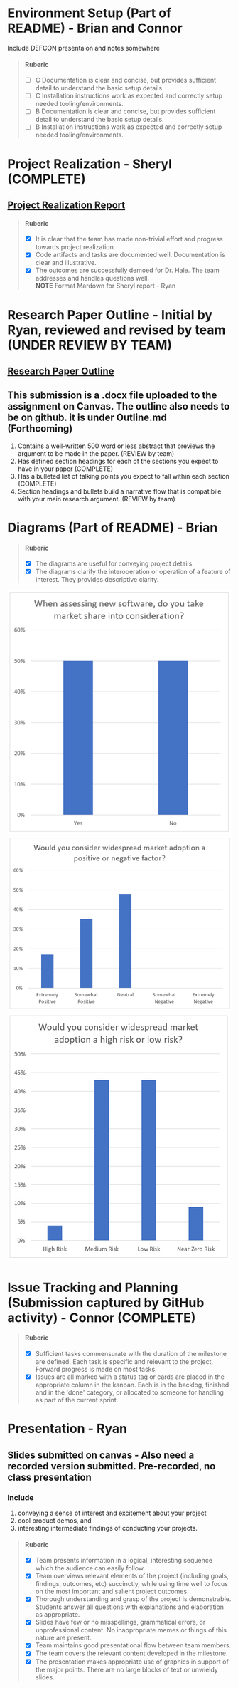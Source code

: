 # Environment Setup (Part of README)  - Brian and Connor  
Include DEFCON presentaion and notes somewhere
 > #### Ruberic  
  > - [ ] C Documentation is clear and concise, but provides sufficient detail to understand the basic setup details.  
  > - [ ] C Installation instructions work as expected and correctly setup needed tooling/environments.
  > - [ ] B Documentation is clear and concise, but provides sufficient detail to understand the basic setup details.  
  > - [ ] B Installation instructions work as expected and correctly setup needed tooling/environments.

# Project Realization  - Sheryl  (COMPLETE)
## [Project Realization Report](https://github.com/cflood2/Capstone-National-Security-Threats-with-Homegenous-Software-Adoption/blob/main/prototype-progress-report.md)  
> #### Ruberic  
>  - [x] It is clear that the team has made non-trivial effort and progress towards project realization.  
>  - [x] Code artifacts and tasks are documented well. Documentation is clear and illustrative.  
>  - [x] The outcomes are successfully demoed for Dr. Hale. The team addresses and handles questions well.  
>        **NOTE** Format Mardown for Sheryl report - Ryan

# Research Paper Outline  - Initial by Ryan, reviewed and revised by team  (UNDER REVIEW BY TEAM)
## [Research Paper Outline](https://github.com/cflood2/Capstone-National-Security-Threats-with-Homegenous-Software-Adoption/blob/main/M2Docs/PaperOutline.md)
## This submission is a .docx file uploaded to the assignment on Canvas. The outline also needs to be on github. it is under Outline.md (Forthcoming)
1) Contains a well-written 500 word or less abstract that previews the argument to be made in the paper. (REVIEW by team)
2) Has defined section headings for each of the sections you expect to have in your paper (COMPLETE)
3) Has a bulleted list of talking points you expect to fall within each section (COMPLETE)
4) Section headings and bullets build a narrative flow that is compatibile with your main research argument. (REVIEW by team)
   
# Diagrams (Part of README) - Brian  
 > #### Ruberic  
 > - [x] The diagrams are useful for conveying project details.
 > - [x] The diagrams clarify the interoperation or operation of a feature of interest. They provides descriptive clarity.  
  
![MarketShare](https://github.com/cflood2/Capstone-National-Security-Threats-with-Homegenous-Software-Adoption/blob/main/M2Docs/Diagrams/Chart1.png?raw=true)
![MarketShare2](https://github.com/cflood2/Capstone-National-Security-Threats-with-Homegenous-Software-Adoption/blob/main/M2Docs/Diagrams/Chart2.png)  
![MarketShare3](https://github.com/cflood2/Capstone-National-Security-Threats-with-Homegenous-Software-Adoption/blob/main/M2Docs/Diagrams/Chart3.png)

# Issue Tracking and Planning (Submission captured by GitHub activity)  - Connor  (COMPLETE)
 > #### Ruberic  
 > - [x] Sufficient tasks commensurate with the duration of the milestone are defined. Each task is specific and relevant to the project. Forward progress is made on most tasks.
 > - [x] Issues are all marked with a status tag or cards are placed in the appropriate column in the kanban. Each is in the backlog, finished and in the 'done' category, or allocated to someone for handling as part of the current sprint.

# Presentation  - Ryan 
## Slides submitted on canvas - Also need a recorded version submitted. Pre-recorded, no class presentation
### Include  
1) conveying a sense of interest and excitement about your project  
2) cool product demos, and  
3) interesting intermediate findings of conducting your projects.
> #### Ruberic
> - [x] Team presents information in a logical, interesting sequence which the audience can easily follow.
> - [x] Team overviews relevant elements of the project (including goals, findings, outcomes, etc) succinctly, while using time well to focus on the most important and salient project outcomes.
> - [x] Thorough understanding and grasp of the project is demonstrable. Students answer all questions with explanations and elaboration as appropriate.
> - [x] Slides have few or no misspellings, grammatical errors, or unprofessional content. No inappropriate memes or things of this nature are present.
> - [x] Team maintains good presentational flow between team members.
> - [x] The team covers the relevant content developed in the milestone.
> - [x] The presentation makes appropriate use of graphics in support of the major points. There are no large blocks of text or unwieldy slides.
